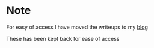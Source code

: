 # Note
For easy of access I have moved the writeups to my [blog](https://gr33nm0nk2802.github.io)

These has been kept back for ease of access
